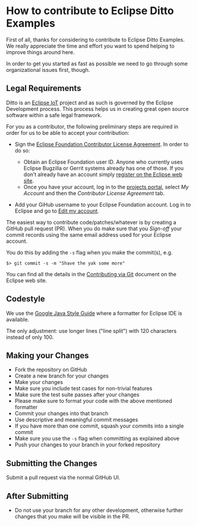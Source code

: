 # How to contribute to Eclipse Ditto Examples
 
First of all, thanks for considering to contribute to Eclipse Ditto Examples. We really appreciate the time and effort you want to
spend helping to improve things around here.

In order to get you started as fast as possible we need to go through some organizational issues first, though.

## Legal Requirements

Ditto is an [Eclipse IoT](https://iot.eclipse.org) project and as such is governed by the Eclipse Development process.
This process helps us in creating great open source software within a safe legal framework.

For you as a contributor, the following preliminary steps are required in order for us to be able to accept your contribution:

* Sign the [Eclipse Foundation Contributor License Agreement](http://www.eclipse.org/legal/CLA.php).
In order to do so:
  * Obtain an Eclipse Foundation user ID. Anyone who currently uses Eclipse Bugzilla or Gerrit systems already has one of those.
If you don't already have an account simply [register on the Eclipse web site](https://dev.eclipse.org/site_login/createaccount.php).
  * Once you have your account, log in to the [projects portal](https://projects.eclipse.org/), select *My Account* and then the *Contributor License Agreement* tab.

* Add your GiHub username to your Eclipse Foundation account. Log in to Eclipse and go to [Edit my account](https://dev.eclipse.org/site_login/myaccount.php).

The easiest way to contribute code/patches/whatever is by creating a GitHub pull request (PR). When you do make sure that you *Sign-off* your commit records using the same email address used for your Eclipse account.

You do this by adding the `-s` flag when you make the commit(s), e.g.

    $> git commit -s -m "Shave the yak some more"

You can find all the details in the [Contributing via Git](http://wiki.eclipse.org/Development_Resources/Contributing_via_Git) document on the Eclipse web site.

## Codestyle

We use the [Google Java Style Guide](https://github.com/google/styleguide) where a formatter for Eclipse IDE is available. 

The only adjustment: use longer lines ("line split") with 120 characters instead of only 100.

## Making your Changes

* Fork the repository on GitHub
* Create a new branch for your changes
* Make your changes
* Make sure you include test cases for non-trivial features
* Make sure the test suite passes after your changes
* Please make sure to format your code with the above mentioned formatter
* Commit your changes into that branch
* Use descriptive and meaningful commit messages
* If you have more than one commit, squash your commits into a single commit 
* Make sure you use the `-s` flag when committing as explained above
* Push your changes to your branch in your forked repository

## Submitting the Changes

Submit a pull request via the normal GitHub UI.

## After Submitting

* Do not use your branch for any other development, otherwise further changes that you make will be visible in the PR.
